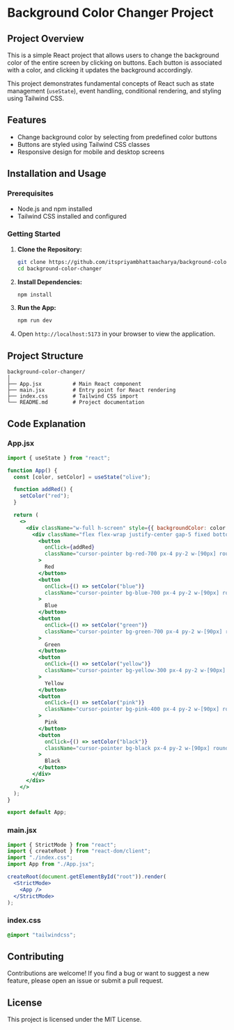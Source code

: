 # Background Color Changer Project

## Project Overview

This is a simple React project that allows users to change the background color of the entire screen by clicking on buttons. Each button is associated with a color, and clicking it updates the background accordingly.

This project demonstrates fundamental concepts of React such as state management (`useState`), event handling, conditional rendering, and styling using Tailwind CSS.

## Features

- Change background color by selecting from predefined color buttons
- Buttons are styled using Tailwind CSS classes
- Responsive design for mobile and desktop screens

## Installation and Usage

### Prerequisites

- Node.js and npm installed
- Tailwind CSS installed and configured

### Getting Started

1. **Clone the Repository:**

   ```bash
   git clone https://github.com/itspriyambhattaacharya/background-color-changer.git
   cd background-color-changer
   ```

2. **Install Dependencies:**

   ```bash
   npm install
   ```

3. **Run the App:**

   ```bash
   npm run dev
   ```

4. Open `http://localhost:5173` in your browser to view the application.

## Project Structure

```
background-color-changer/
│
├── App.jsx          # Main React component
├── main.jsx         # Entry point for React rendering
├── index.css        # Tailwind CSS import
└── README.md        # Project documentation
```

## Code Explanation

### App.jsx

```jsx
import { useState } from "react";

function App() {
  const [color, setColor] = useState("olive");

  function addRed() {
    setColor("red");
  }

  return (
    <>
      <div className="w-full h-screen" style={{ backgroundColor: color }}>
        <div className="flex flex-wrap justify-center gap-5 fixed bottom-12 inset-x-0 py-6 bg-white">
          <button
            onClick={addRed}
            className="cursor-pointer bg-red-700 px-4 py-2 w-[90px] rounded-4xl text-white"
          >
            Red
          </button>
          <button
            onClick={() => setColor("blue")}
            className="cursor-pointer bg-blue-700 px-4 py-2 w-[90px] rounded-4xl text-white"
          >
            Blue
          </button>
          <button
            onClick={() => setColor("green")}
            className="cursor-pointer bg-green-700 px-4 py-2 w-[90px] rounded-4xl text-white"
          >
            Green
          </button>
          <button
            onClick={() => setColor("yellow")}
            className="cursor-pointer bg-yellow-300 px-4 py-2 w-[90px] rounded-4xl text-white"
          >
            Yellow
          </button>
          <button
            onClick={() => setColor("pink")}
            className="cursor-pointer bg-pink-400 px-4 py-2 w-[90px] rounded-4xl text-white"
          >
            Pink
          </button>
          <button
            onClick={() => setColor("black")}
            className="cursor-pointer bg-black px-4 py-2 w-[90px] rounded-4xl text-white"
          >
            Black
          </button>
        </div>
      </div>
    </>
  );
}

export default App;
```

### main.jsx

```jsx
import { StrictMode } from "react";
import { createRoot } from "react-dom/client";
import "./index.css";
import App from "./App.jsx";

createRoot(document.getElementById("root")).render(
  <StrictMode>
    <App />
  </StrictMode>
);
```

### index.css

```css
@import "tailwindcss";
```

## Contributing

Contributions are welcome! If you find a bug or want to suggest a new feature, please open an issue or submit a pull request.

## License

This project is licensed under the MIT License.

